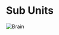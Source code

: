 # Sub Units
![Brain](https://github.com/seekwhencer/drone-boat-client/tree/master/docs/images/brain.jpg "The Brain")

